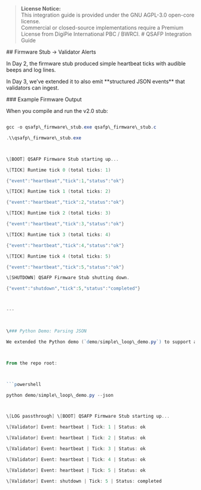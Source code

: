 > **License Notice:**  
> This integration guide is provided under the GNU AGPL-3.0 open-core license.  
> Commercial or closed-source implementations require a Premium License from DigiPie International PBC / BWRCI.
\# QSAFP Integration Guide



\## Firmware Stub → Validator Alerts



In Day 2, the firmware stub produced simple heartbeat ticks with audible beeps and log lines.  

In Day 3, we’ve extended it to also emit \*\*structured JSON events\*\* that validators can ingest.



\### Example Firmware Output

When you compile and run the v2.0 stub:



```powershell

gcc -o qsafp\_firmware\_stub.exe qsafp\_firmware\_stub.c

.\\qsafp\_firmware\_stub.exe



\[BOOT] QSAFP Firmware Stub starting up...

\[TICK] Runtime tick 0 (total ticks: 1)

{"event":"heartbeat","tick":1,"status":"ok"}

\[TICK] Runtime tick 1 (total ticks: 2)

{"event":"heartbeat","tick":2,"status":"ok"}

\[TICK] Runtime tick 2 (total ticks: 3)

{"event":"heartbeat","tick":3,"status":"ok"}

\[TICK] Runtime tick 3 (total ticks: 4)

{"event":"heartbeat","tick":4,"status":"ok"}

\[TICK] Runtime tick 4 (total ticks: 5)

{"event":"heartbeat","tick":5,"status":"ok"}

\[SHUTDOWN] QSAFP Firmware Stub shutting down.

{"event":"shutdown","tick":5,"status":"completed"}



---



\### Python Demo: Parsing JSON

We extended the Python demo (`demo/simple\_loop\_demo.py`) to support a `--json` mode.



From the repo root:



```powershell

python demo/simple\_loop\_demo.py --json



\[LOG passthrough] \[BOOT] QSAFP Firmware Stub starting up...

\[Validator] Event: heartbeat | Tick: 1 | Status: ok

\[Validator] Event: heartbeat | Tick: 2 | Status: ok

\[Validator] Event: heartbeat | Tick: 3 | Status: ok

\[Validator] Event: heartbeat | Tick: 4 | Status: ok

\[Validator] Event: heartbeat | Tick: 5 | Status: ok

\[Validator] Event: shutdown | Tick: 5 | Status: completed



